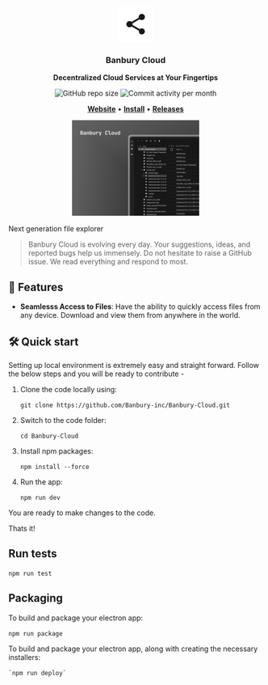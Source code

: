 <br /><br />

<p align="center">
<a href="https://github.com/Banbury-inc/Banbury-Cloud/blob/main/static/NeuraNet_Icons/ios/AppIcon-83.5%402x~ipad.png">
  <img src="https://github.com/Banbury-inc/Banbury-Cloud/blob/main/static/NeuraNet_Icons/ios/AppIcon-83.5%402x~ipad.png" alt="Plane Logo" width="70">
</a>
</p>

<h3 align="center"><b>Banbury Cloud</b></h3>
<p align="center"><b>Decentralized Cloud Services at Your Fingertips</b></p>

<p align="center">
<img alt="GitHub repo size" src="https://img.shields.io/github/repo-size/Banbury-inc/Banbury-Cloud?style=for-the-badge">
</a>
<img alt="Commit activity per month" src="https://img.shields.io/github/commit-activity/m/Banbury-Inc/Banbury-Cloud?style=for-the-badge" />
</p>

<p align="center">
    <a href="https://banbury.io/"><b>Website</b></a> •
  <a href="https://banbury.io/Cloud"><b>Install</b></a> •
    <a href="https://github.com/Banbury-inc/Banbury-Cloud/releases"><b>Releases</b></a>
</p>

<p align="center">
    <a href="https://github.com/Banbury-inc/Banbury-Cloud/blob/main/static/Mockup.png" target="_blank">
      <img
        src="https://github.com/Banbury-inc/Banbury-Cloud/blob/main/static/Mockup.png"
        alt="Plane Screens"
        width="50%"
      />
    </a>
</p>

Next generation file explorer

> Banbury Cloud is evolving every day. Your suggestions, ideas, and reported bugs help us immensely. Do not hesitate to raise a GitHub issue. We read everything and respond to most.



## 🚀 Features

- **Seamlesss Access to Files**: Have the ability to quickly access files from any device. Download and view them from anywhere in the world.


## 🛠️ Quick start

Setting up local environment is extremely easy and straight forward. Follow the below steps and you will be ready to contribute - 

1. Clone the code locally using:
   ```
   git clone https://github.com/Banbury-inc/Banbury-Cloud.git
   ```
2. Switch to the code folder:
   ```
   cd Banbury-Cloud
   ```
3. Install npm packages:
   ```
   npm install --force
   ```
4. Run the app:
   ```
   npm run dev
   ```
You are ready to make changes to the code.

Thats it!

## Run tests
   ```
   npm run test
   ```

## Packaging

To build and package your electron app:
```
npm run package
```

To build and package your electron app, along with creating the necessary installers:
```
`npm run deploy`
```



